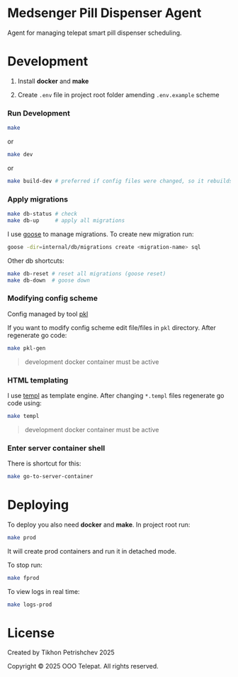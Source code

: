 # Medsenger Pill Dispenser Agent

Agent for managing telepat smart pill dispenser scheduling.

# Development

1. Install __docker__ and __make__

2. Create `.env` file in project root folder amending `.env.example` scheme

### Run Development

```sh
make
```

or

```sh
make dev
```

or

```sh
make build-dev # preferred if config files were changed, so it rebuilds image
```

### Apply migrations

```sh
make db-status # check
make db-up     # apply all migrations
```

I use [goose](https://github.com/pressly/goose) to manage migrations. To create new migration run:

```sh
goose -dir=internal/db/migrations create <migration-name> sql
```

Other db shortcuts:

```sh
make db-reset # reset all migrations (goose reset)
make db-down  # goose down
```

### Modifying config scheme

Config managed by tool [pkl](https://pkl-lang.org/index.html)

If you want to modify config scheme edit file/files in `pkl` directory. After regenerate go code:

```sh
make pkl-gen
```

> development docker container must be active

### HTML templating

I use [templ](https://github.com/a-h/templ) as template engine. After changing `*.templ` files regenerate go code using:

```sh
make templ
```

> development docker container must be active

### Enter server container shell

There is shortcut for this:

```sh
make go-to-server-container
```

# Deploying

To deploy you also need __docker__ and __make__. In project root run:

```sh
make prod
```

It will create prod containers and run it in detached mode.

To stop run:

```sh
make fprod
```

To view logs in real time:

```sh
make logs-prod
```

# License

Created by Tikhon Petrishchev 2025

Copyright © 2025 OOO Telepat. All rights reserved.
